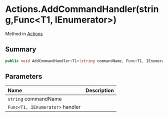 # Actions.AddCommandHandler(string,Func<T1, IEnumerator>)

Method in [Actions](/api/csharp/yarn.unity.actions.md)

## Summary



```csharp
public void AddCommandHandler<T1>(string commandName, Func<T1, IEnumerator> handler)
```

## Parameters

|Name|Description|
|:---|:---|
|`string` commandName||
|`Func<T1, IEnumerator>` handler||

